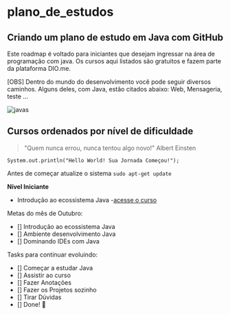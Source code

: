# plano_de_estudos

## Criando um plano de estudo em Java com GitHub 

Este roadmap é voltado para iniciantes que desejam ingressar na área de programação com java. Os cursos aqui listados são gratuitos e fazem parte da plataforma DIO.me. 

[OBS] Dentro do mundo do desenvolvimento você pode seguir diversos caminhos. Alguns deles, com Java, estão citados abaixo: Web, Mensageria, teste ... 

![javas](https://user-images.githubusercontent.com/91624443/194970655-d71fee2c-a2e7-44a6-a367-e24fbc261bcf.jpg)

## Cursos ordenados por nível de dificuldade

> "Quem nunca errou, nunca tentou algo novo!" Albert Einsten

`` System.out.println("Hello World! Sua Jornada Começou!"); ``

Antes de começar atualize o sistema
`` sudo apt-get update ``

**Nível Iniciante**

- Introdução ao ecossistema Java -[acesse o curso](https://web.dio.me/course/introducao-ao-ecossistema-e-documentacao-java/learning/54e1ad91-8842-4065-bc89-37329f54f0cd/?back=/home)

Metas do mês de Outubro:

- [] Introdução ao ecossistema Java
- [] Ambiente desenvolvimento Java
- [] Dominando IDEs com Java

Tasks para continuar evoluindo:

- [] Começar a estudar Java
- [] Assistir ao curso
- [] Fazer Anotações
- [] Fazer os Projetos sozinho
- [] Tirar Dúvidas
- [] Done! 🎊
